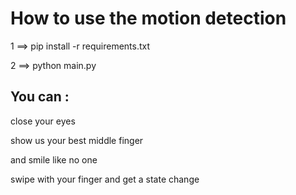 


# How to use the motion detection


1 ==> pip install -r requirements.txt

2 ==> python main.py


 ## You can : 

  close your eyes  
  
  show us your best middle finger 
  
  and smile like no one

  swipe with your finger and get a state change
